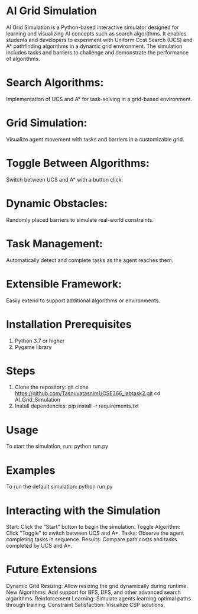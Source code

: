# AI Grid Simulation
AI Grid Simulation is a Python-based interactive simulator designed for learning and visualizing AI concepts such as search algorithms. It enables students and developers to experiment with Uniform Cost Search (UCS) and A* pathfinding algorithms in a dynamic grid environment. The simulation includes tasks and barriers to challenge and demonstrate the performance of algorithms.

# Search Algorithms: 
Implementation of UCS and A* for task-solving in a grid-based environment.
# Grid Simulation: 
Visualize agent movement with tasks and barriers in a customizable grid.
# Toggle Between Algorithms: 
Switch between UCS and A* with a button click.
# Dynamic Obstacles: 
Randomly placed barriers to simulate real-world constraints.
# Task Management: 
Automatically detect and complete tasks as the agent reaches them.
# Extensible Framework: 
Easily extend to support additional algorithms or environments.

# Installation Prerequisites
1. Python 3.7 or higher
2. Pygame library

# Steps
1. Clone the repository: git clone https://github.com/Tasnuvatasnim1/CSE366_labtask2.git
cd AI_Grid_Simulation
2. Install dependencies: pip install -r requirements.txt

# Usage
To start the simulation, run: python run.py

# Examples
To run the default simulation: python run.py

# Interacting with the Simulation
Start: Click the "Start" button to begin the simulation.
Toggle Algorithm: Click "Toggle" to switch between UCS and A*.
Tasks: Observe the agent completing tasks in sequence.
Results: Compare path costs and tasks completed by UCS and A*.

# Future Extensions
Dynamic Grid Resizing: Allow resizing the grid dynamically during runtime.
New Algorithms: Add support for BFS, DFS, and other advanced search algorithms.
Reinforcement Learning: Simulate agents learning optimal paths through training.
Constraint Satisfaction: Visualize CSP solutions.
